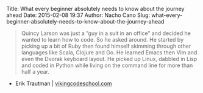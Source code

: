 Title: What every beginner absolutely needs to know about the journey ahead
Date: 2015-02-08 19:37
Author: Nacho Cano
Slug: what-every-beginner-absolutely-needs-to-know-about-the-journey-ahead

> Quincy Larson was just a ”guy in a suit in an office” and decided he
> wanted to learn how to code. So he asked around. He started by picking
> up a bit of Ruby then found himself skimming through other languages
> like Scala, Clojure and Go. He learned Emacs then Vim and even the
> Dvorak keyboard layout. He picked up Linux, dabbled in Lisp and coded
> in Python while living on the command line for more than half a year.

- Erik Trautman | [vikingcodeschool.com][]

  [vikingcodeschool.com]: http://www.vikingcodeschool.com/posts/why-learning-to-code-is-so-damn-hard
    "What every beginner absolutely needs to know about the journey ahead"
